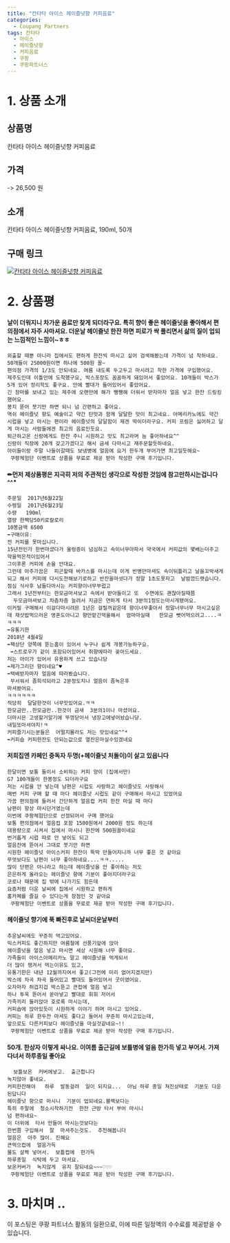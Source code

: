 ```yaml
---
title: "칸타타 아이스 헤이즐넛향 커피음료"
categories:
  - Coupang Partners
tags: 칸타타
  - 아이스
  - 헤이즐넛향
  - 커피음료
  - 쿠팡
  - 쿠팡파트너스
---
```

# 1. 상품 소개
## 상품명
칸타타 아이스 헤이즐넛향 커피음료

## 가격
 -> 26,500 원

## 소개
칸타타 아이스 헤이즐넛향 커피음료, 190ml, 50개

## 구매 링크
[![칸타타 아이스 헤이즐넛향 커피음료](https://static.coupangcdn.com/image/affiliate/banner/1577fd94a528077336ab4ad658671e6c@2x.jpg)](https://coupa.ng/bOXdnT)
# 2. 상품평 

#### 날이 더워지니 차가운 음료만 찾게 되더라구요. 특히 향이 좋은 헤이즐넛을 좋아해서 편의점에서 자주 사마셔요. 더운날 헤이즐넛 한잔 하면 피로가 싹 풀리면서 삶의 질이 업되는 느낌적인 느낌이~ㅎㅎ
    외출할 때뿐 아니라 집에서도 편하게 한잔씩 마시고 싶어 검색해봤는데 가격이 넘 착하네요. 50개들이 25000원이면 하나에 500원 꼴~
    편의점 가격의 1/3도 안되네요. 여름 내도록 두고두고 마시려고 착한 가격에 구입했어요.
    제주도인데 이틀만에 도착했구요, 박스포장도 꼼꼼하게 돼있어서 좋았어요. 10개들이 박스가 5개 있어 정리학도 좋구요. 안에 빨대가 들어있어서 좋았어요.
    긴 장마를 보내고 있는 제주에 오랜만에 해가 쨍쨍해 더워서 받자마자 얼음 넣고 한잔 드링킹 했어요.
    봉지 뜯어 붓기만 하면 되니 넘 간편하고 좋아요.
    역쉬 헤이즐넛 향도 예술이고 약간 탄맛과 함께 달달한 맛이 최고네요. 아메리카노에도 약간 시럽을 넣고 마시는 편이라 헤이즐넛의 달달함이 제겐 딱이더라구요. 커피 프림은 싫어하고 달게 마시는 사람들에겐 최고의 음료인듯요.
    퇴근하고온 신랑에게도 한잔 주니 시원하고 맛도 최고라며 늠 좋아하네요^^
    신랑이 직장에 20개 갖고가겠다고 해서 금세 다마시고 재주문할듯하네요.
    아이들이랑 주말 나들이갈때도 보냉병에 얼음에 요거 한두개 부어가면 최고일듯해요~
     쿠팡체험단 이벤트로 상품을 무료로 제공 받아 작성한 구매 후기입니다.

#### ✏먼저  제상품평은 지극히 저의 주관적인 생각으로 작성한 것임에 참고만하시는겁니다^^*
    주문일  2017년6월22일
    수령일  2017년6월23일
    수량   190ml   
    열량 한팩당50키로칼로리
    10봉금액 6500
    ➡구매이유: 
    전 커피를 못마십니다.
    15년전인가 한번마셨다가 울렁증이 넘심하고 속이너무아파서 약국에서 커피값의 몇배는더주고 약을먹은적이있어서 
    그이후론 커피에 손을 안대요.
    그런데 아주가끔은  피곤할때 바카스를 마시는데 이게 반병만마셔도 속이뒤틀리고 날을꼬박새게되고 해서 커피에 다시도전해보기로하고 반잔을마셧다가 정말 1초도못자고  날밤깠드랫습니다.
    점심 식사후 남들다마시는 커피향이너무부럽고
    그래서 1년전부터는 한모금마셔보고 속에서 받아들이고 또  수면에도 괜찮아질때쯤 
      두모금마셔보고 차츰차츰 늘려서 지금은 연하게 타서 3분의1정도는마시게됐어요.
    이커필 구매해서 이걸다마시려믄 1년은 걸릴꺼같은데 향이너무좋아서 정말너무너무 마시고싶은데 재삿밥먹으러온 영혼도아니고 향만맡긴억울해서  엄마마실때   한모금 뺏어먹으려고....ㅋㅋㅋㅋ
    ➡유통기한
    2018년 4월4일
    ➡팩상단 양쪽에 뜯는홈이 있어서 누구나 쉽게 개봉가능하구요.
     ➡스트로우가 같이 포함되어있어서 취향에따라 꽂아드세요.
    저는 아이가 있어서 유용하게 쓰고 있습니당
    ➡제가그리던 향이네요^♥
    ➡택배받자마자 얼음에 따라봤습니다.
     무서워서 좀희석되라고 2분정도지나 얼음이 좀녹은후
    마셔봤어요.
    ㅋㅋㅋㅋㅋㅋ
    적당히  달달한것이 너무맛있어요.ㅋㅋ
    한모금만..한모금만..한것이 금새  3분의1이나 마셨어요.
    더마시믄 고생할거알기에 뚜껑닫아서 냉장고에넣어놨습니당.
    내일또마셔야지!ㅋ
    커피즐기시는분들은  어떨지몰라도 저는 맛있네요^^*
    ➡커피숍 커피한잔도 안되는값으로 열잔은마실수있겠네요

#### 저희집엔 카페인 중독자 두명(+헤이즐넛 처돌이)이 살고 있읍니다
    한달이면 보통 둘이서 소비하는 커피 양이 (집에서만)
    G7 100개들이 한봉정도 되더라구요
    저는 시럽을 안 넣는데 남편은 시럽도 사랑하고 헤이즐넛도 사랑해서
    매번 커피 구매 할 때 마다 헤이즐넛 시럽도 같이 구매해서 마시고 있었어요
    가끔 편의점에 들러서 간단하게 얼음컵 커피 한잔 마실 때 마다
    남편이 항상 마시던거였는데
    이번에 쿠팡체험단으로 선정되어서 구매 했어요
    보통 편의점에서 얼음컵 포함 1500원에서 2000원 정도 하는데
    대용량으로 시켜서 집에서 마시니 한잔에 500원꼴이네요
    번거롭게 시럽 따로 안 넣어도 되고
    얼음잔에 뜯어서 그대로 붓기만 하면
    시원한 헤이즐넛 아이스커피 한잔이 뚝딱 만들어지니까 너무 좋은 것 같아요
    무엇보다도 남편이 너무 좋아하네요....ㅋㅋ.....
    많이 단편은 아니라고 하는데 헤이즐넛을 안 좋아하는 저도
    은은하게 올라오는 헤이즐넛 향에 기분이 좋아지더라구요
    코로나 때문에 집 밖에 나가기도 힘든데
    요즘처럼 더운 날씨에 집에서 시원하고 편하게 
    홈카페를 즐길 수 있다는게 장점인 것 같아요
     쿠팡체험단 이벤트로 상품을 무료로 제공 받아 작성한 구매 후기입니다.

#### 헤이즐넛 향기에 푹 빠진후로 날씨더운날부터
    추운날씨에도 꾸준히 먹고있어요.
    믹스커피도 좋긴하지만 여름철에 선풍기앞에 앉아
    헤이즐넛을 얼음 넣고 마시면 세상 시원해 너무 좋아요.
    가족들이 아이스아메리카노 말고 헤이즐넛을 먹게되서
    더 많이 쟁겨서 먹는이유도 있고,
    유통기한은 내년 12월까지여서 좋고(그전에 미리 없어지겠지만)
    박스에 차곡 차곡 들어있고 빨대도 들어있어서 굿이였어요.
    오자마자 허겁지겁 박스뜯고 큰컵에 얼음 넣고
    하나 투욱 뜯어서 쏟아넣고 빨대로 휘휘 저어서
    가족끼리 둘러앉아 호로록 마시는데,
    커피숍에 앉아있듯이 시원하게 이야기 하며 마시고 있어요.
    커피는 하루 한두잔 마셔도 좋다고 들어서 꾸준히 마시고있는데,
    앞으로도 다른커피보다 헤이즐넛을 마실것같네요~!!
     쿠팡체험단 이벤트로 상품을 무료로 제공 받아 작성한 구매 후기입니다.

#### 50개.  한상자  이렇게  싸나요. 이여름  출근길에 보틀병에 얼음 한가득 넣고  부어서. 가져다녀서  하루종일 좋아요
      보틀보온  커버에넣고.  출근합니다
    녹지않아 좋네요.
    커피한잔해야   하루  발동걸려  일이 되지요...  아님 하루 종일 쳐진상태로  기분도 다운 된답니다
    헤이즐넛 향으로 마시니  기분이 업되네요.블랙보다는
    특히 주말에  청소시착하기전  한잔 근방 타서 부어 마시니
    넘 편하네요~
    이 더위에  타서 만들어 마시는것보다는
    한번쯤 구입해서  잘  마셔주는것도.  추천해봅니다
    얼음은  아주 많이. 진해요
    큰먹으컵에  얼음가득
    물도 살짝 넣어서.  보틀컵에  한가득
    하루종일  식탁에 두고 마셔요.
    보온커버가  녹지않게  유지 잘되네요~~~♡♡♡
     쿠팡체험단 이벤트로 상품을 무료로 제공 받아 작성한 구매 후기입니다.

# 3. 마치며 ..
이 포스팅은 쿠팡 파트너스 활동의 일환으로, 이에 따른 일정액의 수수료를 제공받을 수 있습니다.